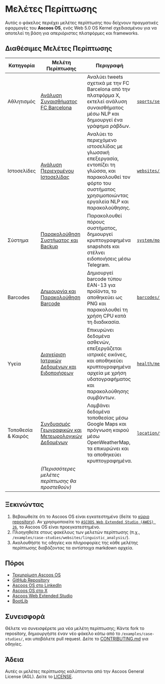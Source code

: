 # Μελέτες Περίπτωσης

Αυτός ο φάκελος περιέχει μελέτες περίπτωσης που δείχνουν πραγματικές εφαρμογές του **Ascoos OS**, ενός Web 5.0 OS Kernel σχεδιασμένου για να αποτελεί τη βάση για απεριόριστες πλατφόρμες και frameworks.

## Διαθέσιμες Μελέτες Περίπτωσης
| Κατηγορία | Μελέτη Περίπτωσης | Περιγραφή | Φάκελος |
|-----------|-------------------|-----------|---------|
| Αθλητισμός | [Ανάλυση Συναισθήματος FC Barcelona](./sports/sentiment_analysis/) | Αναλύει tweets σχετικά με την FC Barcelona από την πλατφόρμα X, εκτελεί ανάλυση συναισθήματος μέσω NLP και δημιουργεί ένα γράφημα ράβδων. | [`sports/sentiment_analysis`](./sports/sentiment_analysis/) |
| Ιστοσελίδες | [Ανάλυση Περιεχομένου Ιστοσελίδας](./websites/linguistic_analysis/) | Αναλύει το περιεχόμενο ιστοσελίδας με γλωσσική επεξεργασία, εντοπίζει τη γλώσσα, και παρακολουθεί τον φόρτο του συστήματος χρησιμοποιώντας εργαλεία NLP και παρακολούθησης. | [`websites/linguistic_analysis`](./websites/linguistic_analysis/) |
| Σύστημα | [Παρακολούθηση Συστήματος και Backup](./system/monitoring/) | Παρακολουθεί πόρους συστήματος, δημιουργεί κρυπτογραφημένα snapshots και στέλνει ειδοποιήσεις μέσω Telegram. | [`system/monitoring`](./system/monitoring/) |
| Barcodes | [Δημιουργία και Παρακολούθηση Barcode](./barcodes/creation/) | Δημιουργεί barcode τύπου EAN-13 για προϊόντα, το αποθηκεύει ως PNG και παρακολουθεί τη χρήση CPU κατά τη διαδικασία. | [`barcodes/creation`](./barcodes/creation/) |
| Υγεία | [Διαχείριση Ιατρικών Δεδομένων και Ειδοποιήσεων](./health/medical/) | Επικυρώνει δεδομένα ασθενών, επεξεργάζεται ιατρικές εικόνες, και αποθηκεύει κρυπτογραφημένα αρχεία με χρήση υδατογραφήματος και παρακολούθησης συμβάντων. | [`health/medical`](./health/medical/) |
| Τοποθεσία & Καιρός | [Συνδυασμός Γεωγραφικών και Μετεωρολογικών Δεδομένων](./location/weather/) | Λαμβάνει δεδομένα τοποθεσίας μέσω Google Maps και πρόγνωση καιρού μέσω OpenWeatherMap, τα επικυρώνει και τα αποθηκεύει κρυπτογραφημένα. | [`location/weather`](./location/weather/) |
| | *(Περισσότερες μελέτες περίπτωσης θα προστεθούν)* | | |

## Ξεκινώντας
1. Βεβαιωθείτε ότι το Ascoos OS είναι εγκατεστημένο (δείτε το [κύριο repository](https://github.com/ascoos/os)). Αν χρησιμοποιείτε το [`ASCOOS Web Extended Studio (AWES) 26`](https://awes.ascoos.com), το Ascoos OS είναι προεγκατεστημένο.
2. Πλοηγηθείτε στους φακέλους των μελετών περίπτωσης (π.χ., `/examples/case-studies/websites/linguistic_analysis/`).
3. Ακολουθήστε τις οδηγίες και πληροφορίες της κάθε μελέτης περίπτωσης διαβάζοντας τα αντίστοιχα markdown αρχεία.

## Πόροι
- [Τεκμηρίωση Ascoos OS](/docs/)
- [GitHub Repository](https://github.com/ascoos/os)
- [Ascoos OS στο LinkedIn](https://www.linkedin.com/in/ascoos)
- [Ascoos OS στο X](https://www.x.com/ascoos)
- [Ascoos Web Extended Studio](https://awes.ascoos.com)
- [BootLib](https://github.com/ascoos/bootlib)

## Συνεισφορά
Θέλετε να συνεισφέρετε μια νέα μελέτη περίπτωσης; Κάντε fork το repository, δημιουργήστε έναν νέο φάκελο κάτω από το `/examples/case-studies/`, και υποβάλετε pull request. Δείτε το [CONTRIBUTING.md](/CONTRIBUTING.md) για οδηγίες.

## Άδεια
Αυτές οι μελέτες περίπτωσης καλύπτονται από την Ascoos General License (AGL). Δείτε το [LICENSE](/LICENSE.md).
